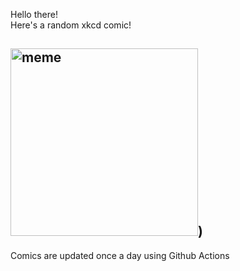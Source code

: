 Hello there! <br>Here's a random xkcd comic!<br>
## <img src="https://imgs.xkcd.com/comics/wikileaks.png" alt="meme" width="300"/>)<br>
Comics are updated once a day using Github Actions
